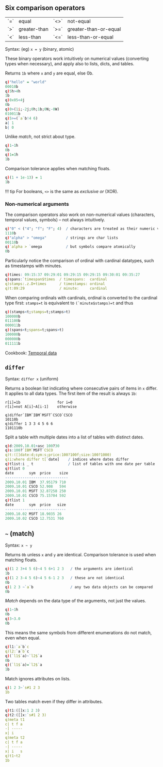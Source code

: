 ## Six comparison operators

<table class="kx-compact" markdown="1">
<tr><td>`=`</td><td>equal</td><td>`<>`</td><td>not-equal</td></tr>
<tr><td>`>`</td><td>greater-than</td><td>`>=`</td><td>greater-than-or-equal</td></tr>
<tr><td>`<`</td><td>less-than</td><td>`<=`</td><td>less-than-or-equal</td></tr>
</table>

Syntax: (eg) `x = y` (binary, atomic) 

These binary operators work intuitively on numerical values (converting types when necessary), and apply also to lists, dicts, and tables.

Returns `1b` where `x` and `y` are equal, else 0b. 
```q
q)"hello" = "world"
00010b
q)5h>4h
1b
q)0x05<4j
0b
q)0>(1i;-2j;0h;1b;0N;-0W)
010011b
q)5>=(`a`b!4 6)
a| 1
b| 0
```
Unlike _match_, not strict about type.
```q
q)1~1h
0b
q)1=1h
1b
```
Comparison tolerance applies when matching floats.
```q
q)(1 + 1e-13) = 1
1b
```

!!! tip 
    For booleans, `<>` is the same as _exclusive or_ (XOR).


### Non-numerical arguments

The comparison operators also work on non-numerical values (characters, temporal values, symbols) – not always intuitively.
```q
q)"0" < ("4"; "f"; "F"; 4)  / characters are treated as their numeric value
1110b
q)"alpha" > "omega"         / strings are char lists
00110b
q)`alpha > `omega           / but symbols compare atomically
0b
```
Particularly notice the comparison of ordinal with cardinal datatypes, such as timestamps with minutes.
```q
q)times: 09:15:37 09:29:01 09:29:15 09:29:15 09:30:01 09:35:27
q)spans:`timespan$times  / timespans:  cardinal
q)stamps:.z.D+times      / timestamps: ordinal 
q)t:09:29                / minute:     cardinal
```
When comparing ordinals with cardinals, ordinal is converted to the cardinal type first: `stamps=t` is equivalent to ``(`minute$stamps)=t`` and thus 
```q
q)(stamps<t;stamps=t;stamps>t)
100000b
011100b
000011b
q)(spans<t;spans=t;spans>t)
100000b
000000b
011111b
```

<i class="fa fa-hand-o-right"></i> Cookbook: [Temporal data](/cookbook/temporal-data/#comparing-temporals)


## `differ`

Syntax: `differ x` (uniform)

Returns a boolean list indicating where consecutive pairs of items in `x` differ. 
It applies to all data types.
The first item of the result is always `1b`:

    r[i]=1b                 for i=0
    r[i]=not A[i]~A[i-1]    otherwise

```
q)differ`IBM`IBM`MSFT`CSCO`CSCO
10110b
q)differ 1 3 3 4 5 6 6
1101110b
```
Split a table with multiple dates into a list of tables with distinct dates.
```q
q)d:2009.10.01+asc 100?30
q)s:100?`IBM`MSFT`CSCO
q)t:([]date:d;sym:s;price:100?100f;size:100?1000)
q)i:where differ t[`date]    / indices where dates differ
q)tlist:i _ t                / list of tables with one date per table
q)tlist 0
date       sym  price    size
-----------------------------
2009.10.01 IBM  37.95179 710
2009.10.01 CSCO 52.908   594
2009.10.01 MSFT 32.87258 250
2009.10.01 CSCO 75.15704 592
q)tlist 1
date       sym  price   size
----------------------------
2009.10.02 MSFT 18.9035 26
2009.10.02 CSCO 12.7531 760
```


## `~` (match)

Syntax: `x ~ y` 

Returns `0b` unless `x` and `y` are identical. Comparison tolerance is used when matching floats. 
```q
q)(1 2 3+4 5 6)~4 5 6+1 2 3   / the arguments are identical
1b
q)(1 2 3-4 5 6)~4 5 6-1 2 3   / these are not identical
0b
q)1 2 3 ~`a`b                 / any two data objects can be compared
0b
```
_Match_ depends on the data type of the arguments, not just the values.
```q
q)1~1h
0b
q)3~3.0
0b
```
This means the same symbols from different enumerations do not match, even when equal.
```q
q)l1:`a`b`c
q)l2:`a`b`c
q)(`l1$`a)~`l2$`a
0b
q)(`l1$`a)=`l2$`a
1b
```
Match ignores attributes on lists.
```q
q)1 2 3~`s#1 2 3
1b
```
Two tables match even if they differ in attributes.
```q
q)t1:([]x:1 2 3)
q)t2:([]x:`s#1 2 3)
q)meta t1
c| t f a
-| -----
x| i
q)meta t2
c| t f a
-| -----
x| i   s
q)t1~t2
1b
```
